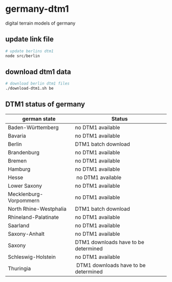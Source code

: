 # germany-dtm1
digital terrain models of germany


## update link file
```bash
# update berlins dtm1
node src/berlin
```

## download dtm1 data
```bash
# download berlin dtm1 files
./download-dtm1.sh be
```

## DTM1 status of germany
german state | Status
------------ | -------------
Baden-Württemberg | no DTM1 available
Bavaria | no DTM1 available
Berlin | DTM1 batch download
Brandenburg | no DTM1 available
Bremen | no DTM1 available
Hamburg | no DTM1 available
Hesse | no DTM1 available
Lower Saxony | no DTM1 available
Mecklenburg-Vorpommern | no DTM1 available
North Rhine-Westphalia | DTM1 batch download
Rhineland-Palatinate | no DTM1 available
Saarland | no DTM1 available
Saxony-Anhalt | no DTM1 available
Saxony | DTM1 downloads have to be determined
Schleswig-Holstein | no DTM1 available
Thuringia | DTM1 downloads have to be determined
